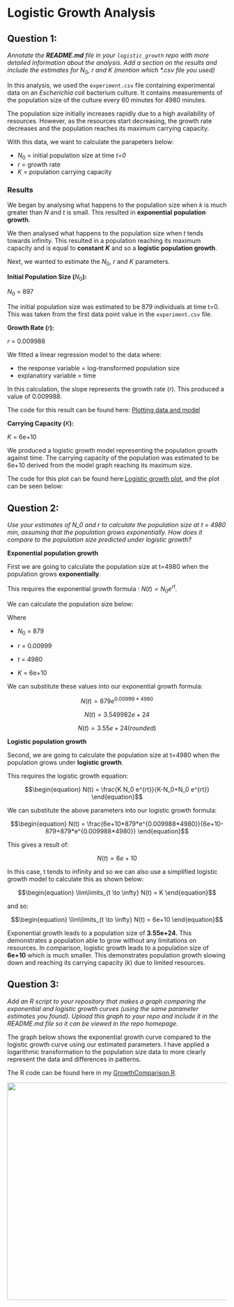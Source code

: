 # Logistic Growth Analysis

## Question 1:

*Annotate the **README.md** file in your `logistic_growth` repo with more detailed information about the analysis. Add a section on the results and include the estimates for* $N_0$*,* $r$ *and* $K$ *(mention which \*.csv file you used)*

In this analysis, we used the `experiment.csv` file containing experimental data on an *Escherichia coli* bacterium culture. It contains measurements of the population size of the culture every 60 minutes for 4980 minutes.

The population size initially increases rapidly due to a high availability of resources. However, as the resources start decreasing, the growth rate decreases and the population reaches its maximum carrying capacity.

With this data, we want to calculate the parapeters below:

-   $N_0$ = initial population size at time *t=0*
-   $r$ = growth rate
-   $K$ = population carrying capacity

### Results

We began by analysing what happens to the population size when $k$ is much greater than $N$ and $t$ is small. This resulted in **exponential** **population growth**.

We then analysed what happens to the population size when $t$ tends towards infinity. This resulted in a population reaching its maximum capacity and is equal to **constant** ***K*** and so a **logistic population growth**.

Next, we wanted to estimate the $N_0$, $r$ and $K$ parameters.

**Initial Population Size (**$N_0$**):**

$N_0$ = 897

The initial population size was estimated to be 879 individuals at time t=0. This was taken from the first data point value in the `experiment.csv` file.

**Growth Rate (**$r$**):**

$r$ = 0.009988

We fitted a linear regression model to the data where:

-   the response variable = log-transformed population size
-   explanatory variable = time

In this calculation, the slope represents the growth rate (r). This produced a value of 0.009988.

The code for this result can be found here: [Plotting data and model](https://github.com/username123create/logistic_growth/blob/main/plot_data_and_model.R)

**Carrying Capacity (**$K$**):**

$K$ = 6e+10

We produced a logistic growth model representing the population growth against time. The carrying capacity of the population was estimated to be 6e+10 derived from the model graph reaching its maximum size.

The code for this plot can be found here:[Logistic growth plot](https://github.com/username123create/logistic_growth/blob/main/plot_data.R), and the plot can be seen below:


## Question 2:

*Use your estimates of N_0 and r to calculate the population size at t = 4980 min, assuming that the population grows exponentially. How does it compare to the population size predicted under logistic growth?*

**Exponential population growth**

First we are going to calculate the population size at t=4980 when the population grows **exponentially**.

This requires the exponential growth formula : $N(t) = N_0 e^{r t}$.

We can calculate the population size below:

Where

-   $N_0$ = 879

-   $r$ = 0.00999

-   $t$ = 4980

-   $K$ = 6e+10

We can substitute these values into our exponential growth formula:

``` math
\begin{equation}
N(t) = 879e^{0.00999*4980}
\end{equation}
```

``` math
\begin{equation}
N(t) = 3.549982e+24
\end{equation}
```

``` math
\begin{equation}
N(t) = 3.55e + 24 (rounded)
\end{equation}
```

**Logistic population growth**

Second, we are going to calculate the population size at t=4980 when the population grows under **logistic growth**.

This requires the logistic growth equation:

``` math
\begin{equation}
N(t) = \frac{K N_0 e^{rt}}{K-N_0+N_0 e^{rt}}
\end{equation}
```

We can substitute the above parameters into our logistic growth formula:

``` math
\begin{equation}
N(t) = \frac{6e+10*879*e^{0.009988*4980}}{6e+10-879+879*e^{0.009988*4980}}
\end{equation}
```

This gives a result of:

``` math
\begin{equation}
N(t) = 6e+10
\end{equation}
```

In this case, t tends to infinity and so we can also use a simplified logistic growth model to calculate this as shown below:

``` math
\begin{equation}
\lim\limits_{t \to \infty} N(t) = K
\end{equation}
```

and so:

``` math
\begin{equation}
\lim\limits_{t \to \infty} N(t) = 6e+10
\end{equation}
```

Exponential growth leads to a population size of **3.55e+24.** This demonstrates a population able to grow without any limitations on resources. In comparison, logistic growth leads to a population size of **6e+10** which is much smaller. This demonstrates population growth slowing down and reaching its carrying capacity ($k$) due to limited resources.

## Question 3:

*Add an R script to your repository that makes a graph comparing the exponential and logistic growth curves (using the same parameter estimates you found). Upload this graph to your repo and include it in the README.md file so it can be viewed in the repo homepage.*

The graph below shows the exponential growth curve compared to the logistic growth curve using our estimated parameters. I have applied a logarithmic transformation to the population size data to more clearly represent the data and differences in patterns.


The R code can be found here in my [GrowthComparison.R](https://github.com/username123create/logistic_growth/blob/main/GrowthComparison.R).

<p align="center">

<img src="https://github.com/username123create/logistic_growth/blob/dev/images/GrowthComparisonPlot.png" width="600" height="500"/>

</p>

